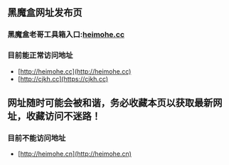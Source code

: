 ## **黑魔盒网址发布页**
### 黑魔盒老哥工具箱入口:<a href="http://heimohe.cc" target="_blank">heimohe.cc</a>

### 目前能正常访问地址
* [http://heimohe.cc](http://heimohe.cc)
* [http://cjkh.cc](https://cjkh.cc)
## 网址随时可能会被和谐，务必收藏本页以获取最新网址，收藏访问不迷路！
### 目前不能访问地址
* [http://heimohe.cn](http://heimohe.cn)

